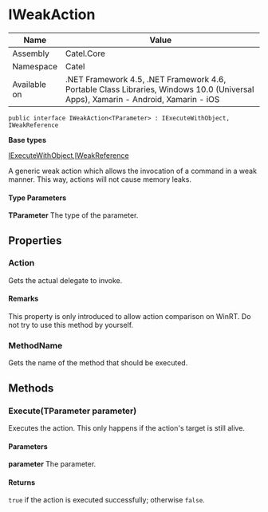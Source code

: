 

# IWeakAction

Name|Value
---|---
Assembly|Catel.Core
Namespace|Catel
Available on|.NET Framework 4.5, .NET Framework 4.6, Portable Class Libraries, Windows 10.0 (Universal Apps), Xamarin - Android, Xamarin - iOS

```
public interface IWeakAction<TParameter> : IExecuteWithObject, IWeakReference
```

**Base types**

[IExecuteWithObject](/Catel.Core\Catel\IExecuteWithObject.md),[IWeakReference](/Catel.Core\Catel\IWeakReference.md)


A generic weak action which allows the invocation of a command in a weak manner. This way, actions will not
    cause memory leaks.

#### Type Parameters

**TParameter**
The type of the parameter.



## Properties

### Action

Gets the actual delegate to invoke.

#### Remarks

This property is only introduced to allow action comparison on WinRT. Do not try to use this method by yourself.



### MethodName

Gets the name of the method that should be executed.



## Methods

### Execute(TParameter parameter)

Executes the action. This only happens if the action's target is still alive.

#### Parameters

**parameter**
The parameter.

#### Returns

```true``` if the action is executed successfully; otherwise ```false```.



